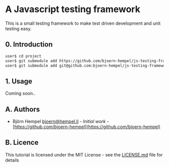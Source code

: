 # A Javascript testing framework

This is a small testing framework to make test driven development and unit testing easy.

## 0. Introduction

```bash
user$ cd project
user$ git submodule add https://github.com/bjoern-hempel/js-testing-framework.git vendor/js-testing-framework
user$ git submodule add git@github.com:bjoern-hempel/js-testing-framework.git vendor/js-testing-framework
```

## 1. Usage

Coming soon..

## A. Authors

* Björn Hempel <bjoern@hempel.li> - _Initial work_ - [https://github.com/bjoern-hempel](https://github.com/bjoern-hempel)

## B. Licence

This tutorial is licensed under the MIT License - see the [LICENSE.md](/LICENSE.md) file for details
